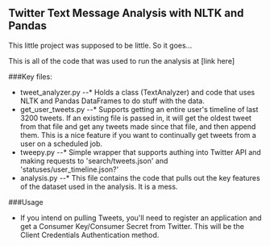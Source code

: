 ## Twitter Text Message Analysis with NLTK and Pandas
This little project was supposed to be little. So it goes...

This is all of the code that was used to run the analysis at [link here]

###Key files:
* tweet_analyzer.py
--* Holds a class (TextAnalyzer) and code that uses NLTK and Pandas DataFrames to do stuff with the data.
* get_user_tweets.py
--* Supports getting an entire user's timeline of last 3200 tweets. If an existing file is passed in, it will get the oldest tweet from that file and get any tweets made since that file, and then append them. This is a nice feature if you want to continually get tweets from a user on a scheduled job. 
* tweepy.py
--* Simple wrapper that supports authing into Twitter API and making requests to 'search/tweets.json' and 'statuses/user_timeline.json?'
* analysis.py
--* This file contains the code that pulls out the key features of the dataset used in the analysis. It is a mess. 

###Usage
* If you intend on pulling Tweets, you'll need to register an application and get a Consumer Key/Consumer Secret from Twitter. This will be the Client Credentials Authentication method.
